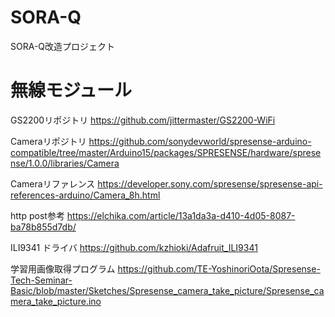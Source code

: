 # SORA-Q
SORA-Q改造プロジェクト

# 無線モジュール

GS2200リポジトリ
https://github.com/jittermaster/GS2200-WiFi

Cameraリポジトリ
https://github.com/sonydevworld/spresense-arduino-compatible/tree/master/Arduino15/packages/SPRESENSE/hardware/spresense/1.0.0/libraries/Camera

Cameraリファレンス
https://developer.sony.com/spresense/spresense-api-references-arduino/Camera_8h.html

http post参考
https://elchika.com/article/13a1da3a-d410-4d05-8087-ba78b855d7db/

ILI9341 ドライバ
https://github.com/kzhioki/Adafruit_ILI9341

学習用画像取得プログラム
https://github.com/TE-YoshinoriOota/Spresense-Tech-Seminar-Basic/blob/master/Sketches/Spresense_camera_take_picture/Spresense_camera_take_picture.ino
